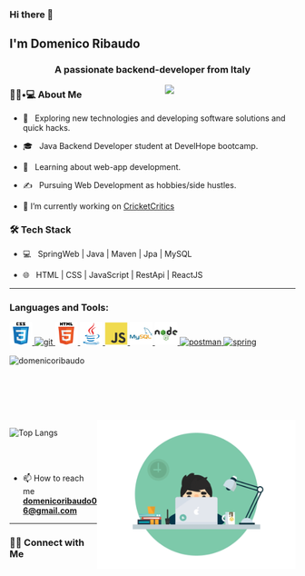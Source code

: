 
### Hi there 👋<h2> I'm Domenico Ribaudo</h2>
<h3 align="center">A passionate backend-developer from Italy</h3>


<img align='right' src="https://media3.giphy.com/media/v1.Y2lkPTc5MGI3NjExM3FrcTVsdnpxeno1OXdza3R1enllejA5b2ppcDg3cWwyaDRtNHNzNyZlcD12MV9pbnRlcm5hbF9naWZfYnlfaWQmY3Q9Zw/VTtANKl0beDFQRLDTh/giphy.gif" width="230">

<h3> 👨🏻•💻 About Me </h3>



- 🤔 &nbsp; Exploring new technologies and developing software solutions and quick hacks.

- 🎓 &nbsp; Java Backend Developer student at DevelHope bootcamp.

- 🌱 &nbsp; Learning about web-app development.

- ✍️ &nbsp; Pursuing Web Development as hobbies/side hustles.


- 🔭 I’m currently working on [CricketCritics](https://github.com/floralgreen/cricket-critics.git)

<h3>🛠 Tech Stack</h3>



- 💻 &nbsp; SpringWeb | Java | Maven | Jpa | MySQL

- 🌐 &nbsp; HTML | CSS | JavaScript | RestApi | ReactJS

<!--

- 🛢 &nbsp; MySQL | JPA

- 🔧 &nbsp; Git | Trello | Agile | IntelliJ Idea

-->


<hr>

<h3 align="left">Languages and Tools:</h3>
<p align="left"> <a href="https://www.w3schools.com/css/" target="_blank" rel="noreferrer"> <img src="https://raw.githubusercontent.com/devicons/devicon/master/icons/css3/css3-original-wordmark.svg" alt="css3" width="40" height="40"/> </a> <a href="https://git-scm.com/" target="_blank" rel="noreferrer"> <img src="https://www.vectorlogo.zone/logos/git-scm/git-scm-icon.svg" alt="git" width="40" height="40"/> </a> <a href="https://www.w3.org/html/" target="_blank" rel="noreferrer"> <img src="https://raw.githubusercontent.com/devicons/devicon/master/icons/html5/html5-original-wordmark.svg" alt="html5" width="40" height="40"/> </a> <a href="https://www.java.com" target="_blank" rel="noreferrer"> <img src="https://raw.githubusercontent.com/devicons/devicon/master/icons/java/java-original.svg" alt="java" width="40" height="40"/> </a> <a href="https://developer.mozilla.org/en-US/docs/Web/JavaScript" target="_blank" rel="noreferrer"> <img src="https://raw.githubusercontent.com/devicons/devicon/master/icons/javascript/javascript-original.svg" alt="javascript" width="40" height="40"/> </a> <a href="https://www.mysql.com/" target="_blank" rel="noreferrer"> <img src="https://raw.githubusercontent.com/devicons/devicon/master/icons/mysql/mysql-original-wordmark.svg" alt="mysql" width="40" height="40"/> </a> <a href="https://nodejs.org" target="_blank" rel="noreferrer"> <img src="https://raw.githubusercontent.com/devicons/devicon/master/icons/nodejs/nodejs-original-wordmark.svg" alt="nodejs" width="40" height="40"/> </a> <a href="https://postman.com" target="_blank" rel="noreferrer"> <img src="https://www.vectorlogo.zone/logos/getpostman/getpostman-icon.svg" alt="postman" width="40" height="40"/> </a> <a href="https://spring.io/" target="_blank" rel="noreferrer"> <img src="https://www.vectorlogo.zone/logos/springio/springio-icon.svg" alt="spring" width="40" height="40"/> </a> </p>

<p><img align="center" src="https://github-readme-stats.vercel.app/api/top-langs?username=domenicoribaudo&show_icons=true&locale=en&layout=compact" alt="domenicoribaudo" /></p>

<br/><br/>


<br/>

<br/>

<img src="https://github.com/nirala69/nirala69/blob/master/70804f7e25b11f29db904f2fa7b4cd9d.gif" width="350" align='right'>

![Top Langs](https://github-readme-stats.vercel.app/api/top-langs/?username=DomenicoRibaudo&show_icons=true)

<br><br>

- 📫 How to reach me **domenicoribaudo06@gmail.com**


<hr>



<h3> 🤝🏻 Connect with Me </h3>


